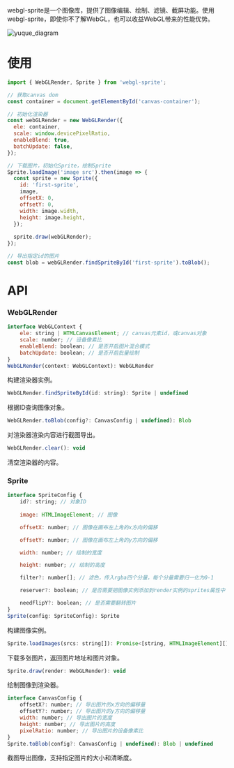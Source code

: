 webgl-sprite是一个图像库，提供了图像编辑、绘制、滤镜、截屏功能。使用webgl-sprite，即使你不了解WebGL，也可以收益WebGL带来的性能优势。

![yuque_diagram](https://user-images.githubusercontent.com/24699644/195777450-1ddad392-13cf-4c89-8c06-c934ebbca0bc.png)


# 使用

```javascript
import { WebGLRender, Sprite } from 'webgl-sprite';

// 获取canvas dom
const container = document.getElementById('canvas-container');

// 初始化渲染器
const webGLRender = new WebGLRender({
  ele: container,
  scale: window.devicePixelRatio,
  enableBlend: true,
  batchUpdate: false,
});

// 下载图片，初始化Sprite，绘制Sprite
Sprite.loadImage('image src').then(image => {
  const sprite = new Sprite({
    id: 'first-sprite',
    image,
    offsetX: 0,
    offsetY: 0,
    width: image.width,
    height: image.height,
  });
  
  sprite.draw(webGLRender);
});

// 导出指定id的图片
const blob = webGLRender.findSpriteById('first-sprite').toBlob();
```



# API

### WebGLRender

```javascript
interface WebGLContext {
    ele: string | HTMLCanvasElement; // canvas元素id，或canvas对象
    scale: number; // 设备像素比
    enableBlend: boolean; // 是否开启图片混合模式
    batchUpdate: boolean; // 是否开启批量绘制
}
WebGLRender(context: WebGLContext): WebGLRender
```

构建渲染器实例。



```javascript
WebGLRender.findSpriteById(id: string): Sprite | undefined
```

根据ID查询图像对象。



```javascript
WebGLRender.toBlob(config?: CanvasConfig | undefined): Blob
```

对渲染器渲染内容进行截图导出。



```javascript
WebGLRender.clear(): void
```

清空渲染器的内容。



### Sprite

```javascript
interface SpriteConfig {
    id?: string; // 对象ID
    
    image: HTMLImageElement; // 图像

    offsetX: number; // 图像在画布左上角的x方向的偏移

    offsetY: number; // 图像在画布左上角的y方向的偏移

    width: number; // 绘制的宽度

    height: number; // 绘制的高度

    filter?: number[]; // 滤色，传入rgba四个分量，每个分量需要归一化为0-1

    reserver?: boolean; // 是否需要把图像实例添加到render实例的sprites属性中

    needFlipY?: boolean; // 是否需要翻转图片
}
Sprite(config: SpriteConfig): Sprite
```

构建图像实例。



```javascript
Sprite.loadImages(srcs: string[]): Promise<[string, HTMLImageElement][]>
```

下载多张图片，返回图片地址和图片对象。



```javascript
Sprite.draw(render: WebGLRender): void
```

绘制图像到渲染器。



```javascript
interface CanvasConfig {
    offsetX?: number; // 导出图片的x方向的偏移量
    offsetY?: number; // 导出图片的y方向的偏移量
    width: number; // 导出图片的宽度
    height: number; // 导出图片的高度
    pixelRatio: number; // 导出图片的设备像素比
}
Sprite.toBlob(config?: CanvasConfig | undefined): Blob | undefined
```

截图导出图像，支持指定图片的大小和清晰度。

